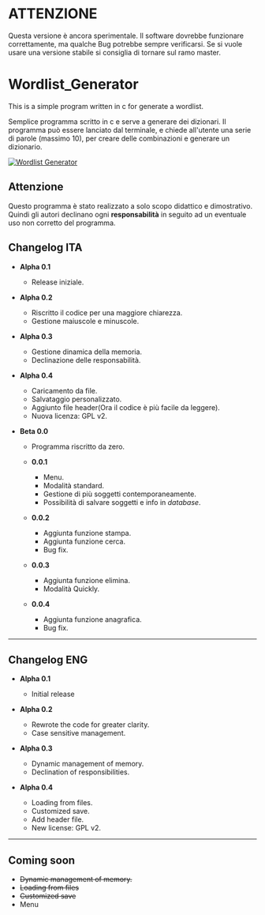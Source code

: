# ATTENZIONE

Questa versione è ancora sperimentale. Il software dovrebbe funzionare correttamente, ma qualche Bug potrebbe sempre verificarsi. Se si vuole usare una versione stabile si consiglia di tornare sul ramo master.

# Wordlist_Generator

This is a simple program written in c for generate a wordlist.

Semplice programma scritto in c e serve a generare dei dizionari. Il programma può essere lanciato dal terminale, e chiede all'utente una serie di parole (massimo 10), per creare delle combinazioni e generare un dizionario.

[![Wordlist Generator](https://img.youtube.com/vi/EpfI4-yuplQ/0.jpg)](https://www.youtube.com/watch?v=EpfI4-yuplQ)

## Attenzione

Questo programma è stato realizzato a solo scopo didattico e dimostrativo. Quindi gli autori declinano ogni **responsabilità** in seguito ad un eventuale uso non corretto del programma.

## Changelog ITA

- **Alpha 0.1**

  - Release iniziale.

- **Alpha 0.2**

  - Riscritto il codice per una maggiore chiarezza.
  - Gestione maiuscole e minuscole.

- **Alpha 0.3**

  - Gestione dinamica della memoria.
  - Declinazione delle responsabilità.

- **Alpha 0.4**

  - Caricamento da file.
  - Salvataggio personalizzato.
  - Aggiunto file header(Ora il codice è più facile da leggere).
  - Nuova licenza: GPL v2.

- **Beta 0.0**

  - Programma riscritto da zero.
  - **0.0.1**

    - Menu.
    - Modalità standard.
    - Gestione di più soggetti contemporaneamente.
    - Possibilità di salvare soggetti e info in _database_.

  - **0.0.2**

    - Aggiunta funzione stampa.
    - Aggiunta funzione cerca.
    - Bug fix.

  - **0.0.3**

    - Aggiunta funzione elimina.
    - Modalità Quickly.

  - **0.0.4**

    - Aggiunta funzione anagrafica.
    - Bug fix.

--------------------------------------------------------------------------------

## Changelog ENG

- **Alpha 0.1**

  - Initial release

- **Alpha 0.2**

  - Rewrote the code for greater clarity.
  - Case sensitive management.

- **Alpha 0.3**

  - Dynamic management of memory.
  - Declination of responsibilities.

- **Alpha 0.4**

  - Loading from files.
  - Customized save.
  - Add header file.
  - New license: GPL v2.

--------------------------------------------------------------------------------

## Coming soon

- ~~Dynamic management of memory.~~
- ~~Loading from files~~
- ~~Customized save~~
- Menu
